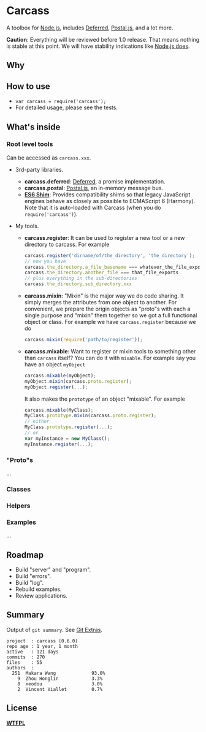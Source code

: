 # Carcass

A toolbox for [Node.js](http://nodejs.org/), includes [Deferred](https://github.com/medikoo/deferred), [Postal.js](https://github.com/postaljs/postal.js), and a lot more.

__Caution__: Everything will be reviewed before 1.0 release. That means nothing is stable at this point. We will have stability indications like [Node.js does](http://nodejs.org/api/documentation.html#documentation_stability_index).

## Why

## How to use

* `var carcass = require('carcass');`
* For detailed usage, please see the tests.

## What's inside

### Root level tools

Can be accessed as `carcass.xxx`.

* 3rd-party libraries.
    * __carcass.deferred__: [Deferred](https://github.com/medikoo/deferred), a promise implementation.
    * __carcass.postal__: [Postal.js](https://github.com/postaljs/postal.js), an in-memory message bus.
    * __[ES6 Shim](https://github.com/paulmillr/es6-shim)__: Provides compatibility shims so that legacy JavaScript engines behave as closely as possible to ECMAScript 6 (Harmony). Note that it is auto-loaded with Carcass (when you do `require('carcass')`).

* My tools.
    * __carcass.register__: It can be used to register a new tool or a new directory to carcass. For example

        ```js
        carcass.register('dirname/of/the_directory', 'the_directory');
        // now you have
        carcass.the_directory.a_file_basename === whatever_the_file_exports
        carcass.the_directory.another_file === that_file_exports
        // plus everything in the sub-directories
        carcass.the_directory.sub_directory.xxx
        ```

    * __carcass.mixin__: "Mixin" is the major way we do code sharing. It simply merges the attributes from one object to another. For convenient, we prepare the origin objects as "proto"s with each a single purpose and "mixin" them together so we got a full functional object or class. For example we have `carcass.register` because we do

        ```js
        carcass.mixin(require('path/to/register'));
        ```

    * __carcass.mixable__: Want to register or mixin tools to something other than `carcass` itself? You can do it with `mixable`. For example say you have an object `myObject`

        ```js
        carcass.mixable(myObject);
        myObject.mixin(carcass.proto.register);
        myObject.register(...);
        ```

        It also makes the `prototype` of an object "mixable". For example

        ```js
        carcass.mixable(MyClass);
        MyClass.prototype.mixin(carcass.proto.register);
        // either
        MyClass.prototype.register(...);
        // or
        var myInstance = new MyClass();
        myInstance.register(...);
        ```

### "Proto"s

...

### Classes

### Helpers

### Examples

...

## Roadmap

* Build "server" and "program".
* Build "errors".
* Build "log".
* Rebuild examples.
* Review applications.

## Summary

Output of `git summary`. See [Git Extras](https://github.com/visionmedia/git-extras).

```
project  : carcass (0.6.0)
repo age : 1 year, 1 month
active   : 121 days
commits  : 270
files    : 55
authors  :
  251  Makara Wang             93.0%
    9  Zhou Honglin            3.3%
    8  xeodou                  3.0%
    2  Vincent Viallet         0.7%
```

## License

__[WTFPL](http://en.wikipedia.org/wiki/WTFPL)__
